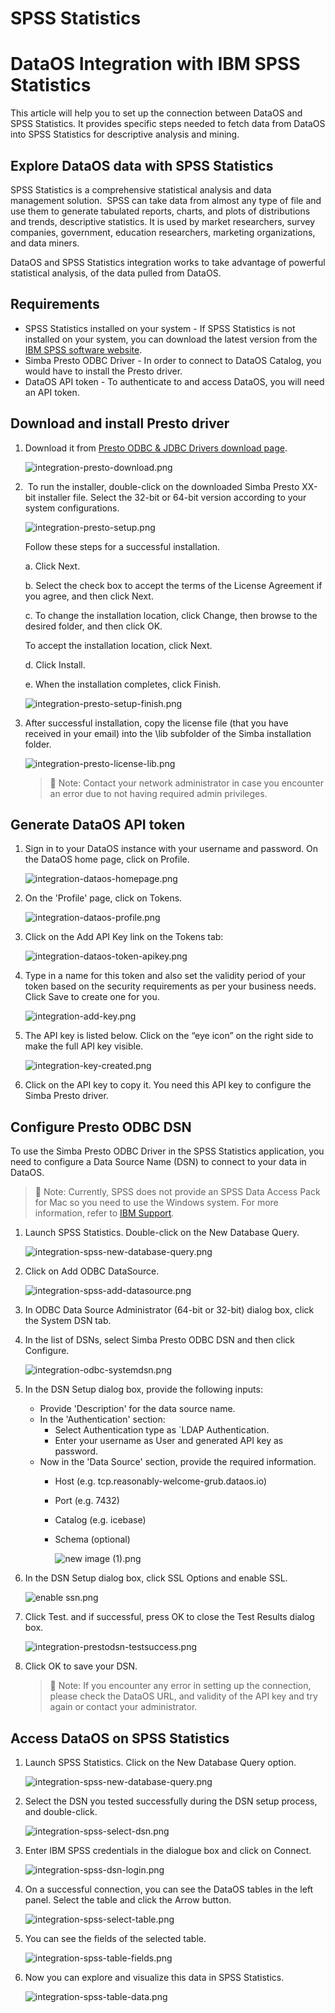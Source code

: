 # SPSS Statistics

# DataOS Integration with IBM SPSS Statistics

This article will help you to set up the connection between DataOS and SPSS Statistics. It provides specific steps needed to fetch data from DataOS into SPSS Statistics for descriptive analysis and mining.

## Explore DataOS data with SPSS Statistics

SPSS Statistics is a comprehensive statistical analysis and data management solution.  SPSS can take data from almost any type of file and use them to generate tabulated reports, charts, and plots of distributions and trends, descriptive statistics. It is used by market researchers, survey companies, government, education researchers, marketing organizations, and data miners.

DataOS and SPSS Statistics integration works to take advantage of powerful statistical analysis, of the data pulled from DataOS.

## Requirements

- SPSS Statistics installed on your system - If SPSS Statistics is not installed on your system, you can download the latest version from the [IBM SPSS software website](https://www.ibm.com/analytics/spss-statistics-software).
- Simba Presto ODBC Driver - In order to connect to DataOS Catalog, you would have to install the Presto driver.
- DataOS API token - To authenticate to and access DataOS, you will need an API token.

## Download and install Presto driver

1. Download it from [Presto ODBC & JDBC Drivers download page](https://www.magnitude.com/drivers/presto-odbc-jdbc).

    <img src="SPSS%20Statistics/integration-presto-download.png" 
            alt="integration-presto-download.png"
            style="display: block; margin: auto" />

2.  To run the installer, double-click on the downloaded Simba Presto XX-bit installer file. Select the 32-bit or 64-bit version according to your system configurations.

    <img src="SPSS%20Statistics/integration-presto-setup.png" 
            alt="integration-presto-setup.png"
            style="display: block; margin: auto" />

    Follow these steps for a successful installation.

    a. Click Next.

    b. Select the check box to accept the terms of the License Agreement if you agree, and then click Next.

    c. To change the installation location, click Change, then browse to the desired folder, and then click OK.

    To accept the installation location, click Next.

    d. Click Install.

    e. When the installation completes, click Finish.

    <img src="SPSS%20Statistics/integration-presto-setup-finish.png" 
            alt="integration-presto-setup-finish.png"
            style="display: block; margin: auto" />

3. After successful installation, copy the license file (that you have received in your email) into the \lib subfolder of the Simba installation folder.

    <img src="SPSS%20Statistics/integration-presto-license-lib.png" 
            alt="integration-presto-license-lib.png"
            style="display: block; margin: auto" />

    > 📌 Note: Contact your network administrator in case you encounter an error due to not having required admin privileges.
    > 

## Generate DataOS API token

1. Sign in to your DataOS instance with your username and password. On the DataOS home page, click on Profile.

    <img src="SPSS%20Statistics/integration-dataos-homepage.png" 
            alt="integration-dataos-homepage.png"
            style="display: block; margin: auto" />

2. On the 'Profile' page, click on Tokens.

    <img src="SPSS%20Statistics/integration-dataos-profile.png" 
            alt="integration-dataos-profile.png"
            style="display: block; margin: auto" />

3. Click on the Add API Key link on the Tokens tab:

    <img src="SPSS%20Statistics/integration-dataos-token-apikey.png" 
            alt="integration-dataos-token-apikey.png"
            style="display: block; margin: auto" />

4. Type in a name for this token and also set the validity period of your token based on the security requirements as per your business needs. Click Save to create one for you.

    <img src="SPSS%20Statistics/integration-add-key.png" 
            alt="integration-add-key.png"
            style="display: block; margin: auto" />

5. The API key is listed below. Click on the “eye icon” on the right side to make the full API key visible.

    <img src="SPSS%20Statistics/integration-key-created.png" 
            alt="integration-key-created.png"
            style="display: block; margin: auto" />

6. Click on the API key to copy it. You need this API key to configure the Simba Presto driver.

## Configure Presto ODBC DSN

To use the Simba Presto ODBC Driver in the SPSS Statistics application, you need to configure a Data Source Name (DSN) to connect to your data in DataOS.

> 📌 Note: Currently, SPSS does not provide an SPSS Data Access Pack for Mac so you need to use the Windows system. For more information, refer to [IBM Support](https://www.ibm.com/support/pages/can-i-setup-odbc-data-sources-mac-import-data-spss).
> 

1. Launch SPSS Statistics. Double-click on the New Database Query.

    <img src="SPSS%20Statistics/integration-spss-new-database-query.png" 
            alt="integration-spss-new-database-query.png"
            style="display: block; margin: auto" />

2. Click on Add ODBC DataSource.

    <img src="SPSS%20Statistics/integration-spss-add-datasource.png" 
            alt="integration-spss-add-datasource.png"
            style="display: block; margin: auto" />

3. In ODBC Data Source Administrator (64-bit or 32-bit) dialog box, click the System DSN tab.

4. In the list of DSNs, select Simba Presto ODBC DSN and then click Configure.

    <img src="SPSS%20Statistics/integration-odbc-systemdsn.png" 
            alt="integration-odbc-systemdsn.png"
            style="display: block; margin: auto" />

5. In the DSN Setup dialog box, provide the following inputs:

    - Provide 'Description' for the data source name.
    - In the 'Authentication' section:
        - Select Authentication type as `LDAP Authentication.
        - Enter your username as User and generated API key as password.
    - Now in the 'Data Source' section, provide the required information.
        - Host (e.g. tcp.reasonably-welcome-grub.dataos.io)
        - Port (e.g. 7432)
        - Catalog (e.g. icebase)
        - Schema (optional)
            
            <img src="SPSS%20Statistics/new_image_(1).png" 
            alt="new image (1).png"
            style="display: block; margin: auto" />
        
    
6. In the DSN Setup dialog box, click SSL Options and enable SSL.
    

    <img src="SPSS%20Statistics/enable_ssn.png" 
    alt="enable ssn.png"
    style="display: block; margin: auto" />

7. Click Test. and if successful, press OK to close the Test Results dialog box.

    <img src="SPSS%20Statistics/integration-prestodsn-testsuccess.png" 
            alt="integration-prestodsn-testsuccess.png"
            style="display: block; margin: auto" />

8. Click OK to save your DSN.

    > 📌 Note: If you encounter any error in setting up the connection, please check the DataOS URL, and validity of the API key and try again or contact your administrator.
    > 

## Access DataOS on SPSS Statistics

1. Launch SPSS Statistics. Click on the New Database Query option.

    <img src="SPSS%20Statistics/integration-spss-new-database-query%201.png" 
            alt="integration-spss-new-database-query.png"
            style="display: block; margin: auto" />

2. Select the DSN you tested successfully during the DSN setup process, and double-click.

    <img src="SPSS%20Statistics/integration-spss-select-dsn.png" 
            alt="integration-spss-select-dsn.png"
            style="display: block; margin: auto" />

3. Enter IBM SPSS credentials in the dialogue box and click on Connect.

    <img src="SPSS%20Statistics/integration-spss-dsn-login.png" 
            alt="integration-spss-dsn-login.png"
            style="display: block; margin: auto" />

4. On a successful connection, you can see the DataOS tables in the left panel. Select the table and click the Arrow button.

    <img src="SPSS%20Statistics/integration-spss-select-table.png" 
            alt="integration-spss-select-table.png"
            style="display: block; margin: auto" />

5. You can see the fields of the selected table.

    <img src="SPSS%20Statistics/integration-spss-table-fields.png" 
            alt="integration-spss-table-fields.png"
            style="display: block; margin: auto" />

6. Now you can explore and visualize this data in SPSS Statistics.

    <img src="SPSS%20Statistics/integration-spss-table-data.png" 
            alt="integration-spss-table-data.png"
            style="display: block; margin: auto" />